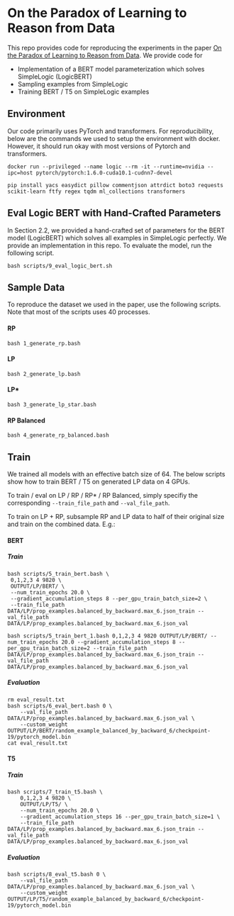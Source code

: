 # On the Paradox of Learning to Reason from Data

This repo provides code for reproducing the experiments in the paper [On the Paradox of Learning to Reason from Data](http://web.cs.ucla.edu/~hzhang19/publication/paradox-learn2reason/paradox-learn2reason.pdf). We provide code for
 - Implementation of a BERT model parameterization which solves SimpleLogic (LogicBERT)
 - Sampling examples from SimpleLogic
 - Training BERT / T5 on SimpleLogic examples

## Environment

Our code primarily uses PyTorch and transformers. For reproducibility, below are the commands we used to setup the environment with docker. However, it should run okay with most versions of Pytorch and transformers.

```
docker run --privileged --name logic --rm -it --runtime=nvidia --ipc=host pytorch/pytorch:1.6.0-cuda10.1-cudnn7-devel

pip install yacs easydict pillow commentjson attrdict boto3 requests scikit-learn ftfy regex tqdm ml_collections transformers
```

## Eval Logic BERT with Hand-Crafted Parameters
In Section 2.2, we provided a hand-crafted set of parameters for the BERT model (LogicBERT) which solves all examples in SimpleLogic perfectly. We provide an implementation in this repo. To evaluate the model, run the following script.

```
bash scripts/9_eval_logic_bert.sh
```


## Sample Data
To reproduce the dataset we used in the paper, use the following scripts. Note that most of the scripts uses 40 processes. 

#### RP
```
bash 1_generate_rp.bash
```
#### LP
```
bash 2_generate_lp.bash
```

#### LP*
```
bash 3_generate_lp_star.bash
```

#### RP Balanced
```
bash 4_generate_rp_balanced.bash
```



## Train
We trained all models with an effective batch size of 64. The below scripts show how to train BERT / T5 on generated LP data on 4 GPUs.

To train / eval on LP / RP / RP* / RP Balanced, simply specifiy the corresponding ``--train_file_path`` and ``--val_file_path``.

To train on LP + RP, subsample RP and LP data to half of their original size and train on the combined data. E.g.: 

#### BERT

##### Train
```
bash scripts/5_train_bert.bash \
 0,1,2,3 4 9820 \
 OUTPUT/LP/BERT/ \
 --num_train_epochs 20.0 \
 --gradient_accumulation_steps 8 --per_gpu_train_batch_size=2 \
 --train_file_path DATA/LP/prop_examples.balanced_by_backward.max_6.json_train --val_file_path DATA/LP/prop_examples.balanced_by_backward.max_6.json_val
```

``` bash scripts/5_train_bert_1.bash 0,1,2,3 4 9820 OUTPUT/LP/BERT/ --num_train_epochs 20.0 --gradient_accumulation_steps 8 --per_gpu_train_batch_size=2 --train_file_path DATA/LP/prop_examples.balanced_by_backward.max_6.json_train --val_file_path DATA/LP/prop_examples.balanced_by_backward.max_6.json_val ```

##### Evaluation
```
rm eval_result.txt
bash scripts/6_eval_bert.bash 0 \
    --val_file_path DATA/LP/prop_examples.balanced_by_backward.max_6.json_val \
    --custom_weight OUTPUT/LP/BERT/random_example_balanced_by_backward_6/checkpoint-19/pytorch_model.bin
cat eval_result.txt
```



#### T5

##### Train

```
bash scripts/7_train_t5.bash \
    0,1,2,3 4 9820 \
    OUTPUT/LP/T5/ \
    --num_train_epochs 20.0 \
    --gradient_accumulation_steps 16 --per_gpu_train_batch_size=1 \
    --train_file_path DATA/LP/prop_examples.balanced_by_backward.max_6.json_train --val_file_path DATA/LP/prop_examples.balanced_by_backward.max_6.json_val
```

##### Evaluation
```
bash scripts/8_eval_t5.bash 0 \
    --val_file_path DATA/LP/prop_examples.balanced_by_backward.max_6.json_val \
    --custom_weight OUTPUT/LP/T5/random_example_balanced_by_backward_6/checkpoint-19/pytorch_model.bin
```
